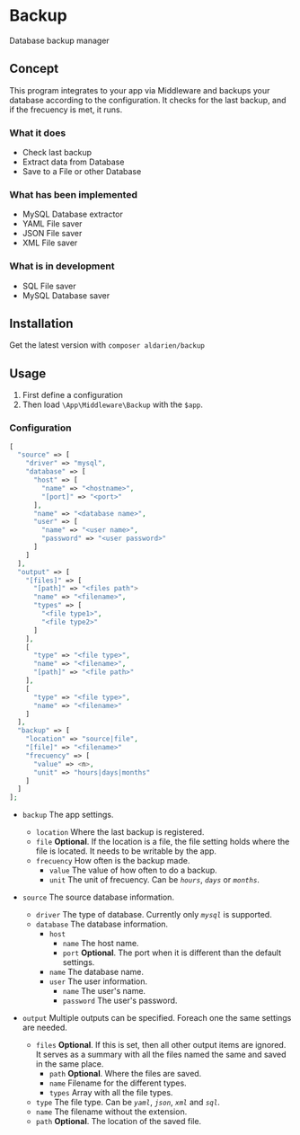 # Backup
Database backup manager

## Concept
This program integrates to your app via Middleware and backups your database according to the configuration. It checks for the last backup, and if the frecuency is met, it runs.

### What it does
* Check last backup
* Extract data from Database
* Save to a File or other Database

### What has been implemented
* MySQL Database extractor
* YAML File saver
* JSON File saver
* XML File saver

### What is in development
* SQL File saver
* MySQL Database saver

## Installation
Get the latest version with `composer aldarien/backup`

## Usage
1. First define a configuration
1. Then load `\App\Middleware\Backup` with the `$app`.

### Configuration

```php
[
  "source" => [
    "driver" => "mysql",
    "database" => [
      "host" => [
        "name" => "<hostname>",
        "[port]" => "<port>"
      ],
      "name" => "<database name>",
      "user" => [
        "name" => "<user name>",
        "password" => "<user password>"
      ]
    ]
  ],
  "output" => [
    "[files]" => [
      "[path]" => "<files path">
      "name" => "<filename>",
      "types" => [
        "<file type1>",
        "<file type2>"
      ]
    ],
    [
      "type" => "<file type>",
      "name" => "<filename>",
      "[path]" => "<file path>"
    ],
    [
      "type" => "<file type>",
      "name" => "<filename>"
    ]
  ],
  "backup" => [
    "location" => "source|file",
    "[file]" => "<filename>"
    "frecuency" => [
      "value" => <n>,
      "unit" => "hours|days|months"
    ]
  ]
];
```

+ `backup` The app settings.
  + `location` Where the last backup is registered.
  + `file` **Optional**. If the location is a file, the file setting holds where the file is located. It needs to be writable by the app.
  + `frecuency` How often is the backup made.
    + `value` The value of how often to do a backup.
    + `unit` The unit of frecuency. Can be *`hours`*, *`days`* or *`months`*.


+ `source` The source database information.
  + `driver` The type of database. Currently only *`mysql`* is supported.
  + `database` The database information.
    + `host`
      + `name` The host name.
      + `port` **Optional**. The port when it is different than the default settings.
    + `name` The database name.
    + `user` The user information.
      + `name` The user's name.
      + `password` The user's password.


+ `output` Multiple outputs can be specified. Foreach one the same settings are needed.
  + `files` **Optional**. If this is set, then all other output items are ignored. It serves as a summary with all the files named the same and saved in the same place.
    + `path` **Optional**. Where the files are saved.
    + `name` Filename for the different types.
    + `types` Array with all the file types.
  + `type` The file type. Can be *`yaml`*, *`json`*, *`xml`* and *`sql`*.
  + `name` The filename without the extension.
  + `path` **Optional**. The location of the saved file.

